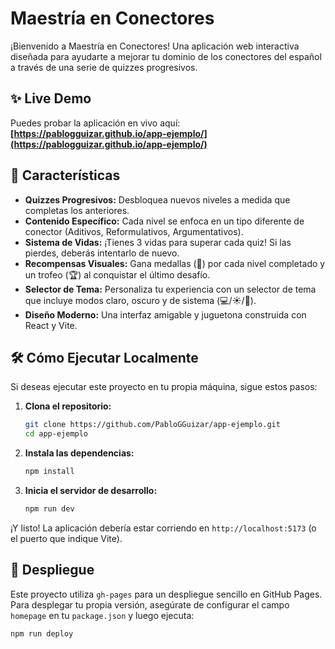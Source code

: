 # Maestría en Conectores

¡Bienvenido a Maestría en Conectores! Una aplicación web interactiva diseñada para ayudarte a mejorar tu dominio de los conectores del español a través de una serie de quizzes progresivos.

## ✨ Live Demo

Puedes probar la aplicación en vivo aquí: **[https://pablogguizar.github.io/app-ejemplo/](https://pablogguizar.github.io/app-ejemplo/)**

## 🚀 Características

- **Quizzes Progresivos:** Desbloquea nuevos niveles a medida que completas los anteriores.
- **Contenido Específico:** Cada nivel se enfoca en un tipo diferente de conector (Aditivos, Reformulativos, Argumentativos).
- **Sistema de Vidas:** ¡Tienes 3 vidas para superar cada quiz! Si las pierdes, deberás intentarlo de nuevo.
- **Recompensas Visuales:** Gana medallas (🏅) por cada nivel completado y un trofeo (🏆) al conquistar el último desafío.
- **Selector de Tema:** Personaliza tu experiencia con un selector de tema que incluye modos claro, oscuro y de sistema (💻/☀️/🌙).
- **Diseño Moderno:** Una interfaz amigable y juguetona construida con React y Vite.

## 🛠️ Cómo Ejecutar Localmente

Si deseas ejecutar este proyecto en tu propia máquina, sigue estos pasos:

1.  **Clona el repositorio:**
    ```bash
    git clone https://github.com/PabloGGuizar/app-ejemplo.git
    cd app-ejemplo
    ```

2.  **Instala las dependencias:**
    ```bash
    npm install
    ```

3.  **Inicia el servidor de desarrollo:**
    ```bash
    npm run dev
    ```

¡Y listo! La aplicación debería estar corriendo en `http://localhost:5173` (o el puerto que indique Vite).

## 🔧 Despliegue

Este proyecto utiliza `gh-pages` para un despliegue sencillo en GitHub Pages. Para desplegar tu propia versión, asegúrate de configurar el campo `homepage` en tu `package.json` y luego ejecuta:

```bash
npm run deploy
```